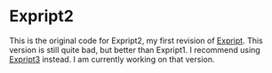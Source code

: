 # Expript2
This is the original code for Expript2, my first revision of [Expript](https://github.com/Germax26/Expript1). This version is still quite bad, but better than Expript1. I recommend using [Expript3](https://github.com/Germax26/Expript3) instead. I am currently working on that version.
